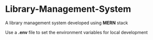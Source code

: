 # Library-Management-System

A library management system developed using **MERN** stack

Use a **.env** file to set the environment variables for local development
